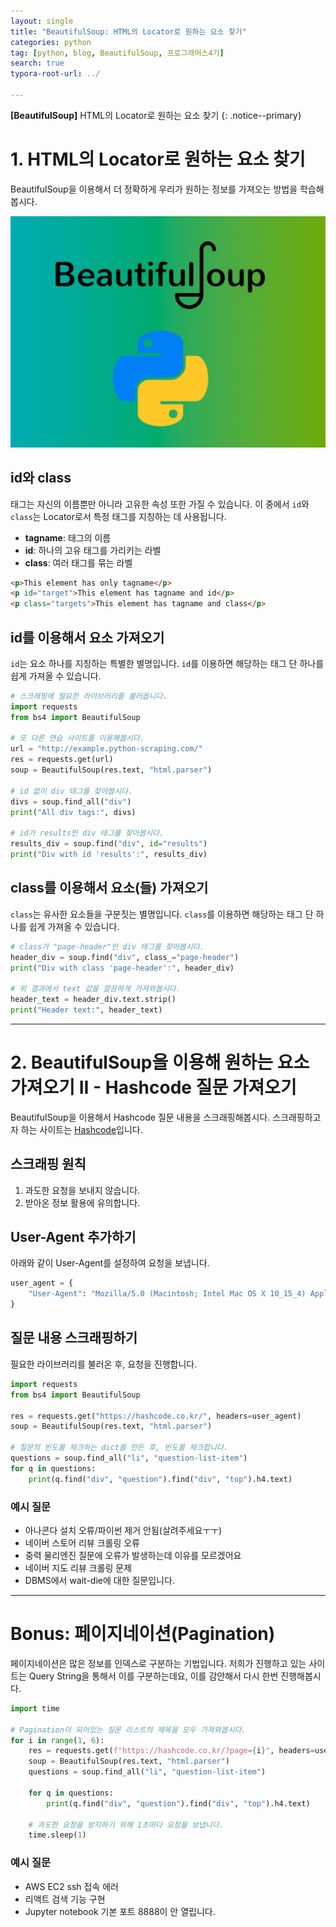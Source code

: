 ```yaml
---
layout: single
title: "BeautifulSoup: HTML의 Locator로 원하는 요소 찾기"
categories: python
tag: [python, blog, BeautifulSoup, 프로그래머스4기]
search: true
typora-root-url: ../

---
```


**[BeautifulSoup]** HTML의 Locator로 원하는 요소 찾기
{: .notice--primary}

# 1. HTML의 Locator로 원하는 요소 찾기

BeautifulSoup을 이용해서 더 정확하게 우리가 원하는 정보를 가져오는 방법을 학습해봅시다.



![blog2](/images/2024-10-06-crawling2/blog2.png)



## id와 class

태그는 자신의 이름뿐만 아니라 고유한 속성 또한 가질 수 있습니다. 이 중에서 `id`와 `class`는 Locator로서 특정 태그를 지칭하는 데 사용됩니다.

- **tagname**: 태그의 이름
- **id**: 하나의 고유 태그를 가리키는 라벨
- **class**: 여러 태그를 묶는 라벨

```html
<p>This element has only tagname</p>
<p id="target">This element has tagname and id</p>
<p class="targets">This element has tagname and class</p>
```

## id를 이용해서 요소 가져오기

`id`는 요소 하나를 지칭하는 특별한 별명입니다. `id`를 이용하면 해당하는 태그 단 하나를 쉽게 가져올 수 있습니다.

```python
# 스크래핑에 필요한 라이브러리를 불러옵니다.
import requests
from bs4 import BeautifulSoup

# 또 다른 연습 사이트를 이용해봅시다.
url = "http://example.python-scraping.com/"
res = requests.get(url)
soup = BeautifulSoup(res.text, "html.parser")

# id 없이 div 태그를 찾아봅시다.
divs = soup.find_all("div")
print("All div tags:", divs)

# id가 results인 div 태그를 찾아봅시다.
results_div = soup.find("div", id="results")
print("Div with id 'results':", results_div)
```

## class를 이용해서 요소(들) 가져오기

`class`는 유사한 요소들을 구분짓는 별명입니다. `class`를 이용하면 해당하는 태그 단 하나를 쉽게 가져올 수 있습니다.

```python
# class가 "page-header"인 div 태그를 찾아봅시다.
header_div = soup.find("div", class_="page-header")
print("Div with class 'page-header':", header_div)

# 위 결과에서 text 값을 깔끔하게 가져와봅시다.
header_text = header_div.text.strip()
print("Header text:", header_text)
```

------

# 2. BeautifulSoup을 이용해 원하는 요소 가져오기 II - Hashcode 질문 가져오기

BeautifulSoup을 이용해서 Hashcode 질문 내용을 스크래핑해봅시다. 스크래핑하고자 하는 사이트는 [Hashcode](https://hashcode.co.kr/)입니다.

## 스크래핑 원칙

1. 과도한 요청을 보내지 않습니다.
2. 받아온 정보 활용에 유의합니다.

## User-Agent 추가하기

아래와 같이 User-Agent를 설정하여 요청을 보냅니다.

```python
user_agent = {
    "User-Agent": "Mozilla/5.0 (Macintosh; Intel Mac OS X 10_15_4) AppleWebKit/537.36 (KHTML, like Gecko) Chrome/83.0.4103.97 Safari/537.36"
}
```

## 질문 내용 스크래핑하기

필요한 라이브러리를 불러온 후, 요청을 진행합니다.

```python
import requests
from bs4 import BeautifulSoup

res = requests.get("https://hashcode.co.kr/", headers=user_agent)
soup = BeautifulSoup(res.text, "html.parser")

# 질문의 빈도를 체크하는 dict를 만든 후, 빈도를 체크합니다.
questions = soup.find_all("li", "question-list-item")
for q in questions:
    print(q.find("div", "question").find("div", "top").h4.text)
```

### 예시 질문

- 아나콘다 설치 오류/파이썬 제거 안됨(살려주세요ㅜㅜ)
- 네이버 스토어 리뷰 크롤링 오류
- 중력 물리엔진 질문에 오류가 발생하는데 이유를 모르겠어요
- 네이버 지도 리뷰 크롤링 문제
- DBMS에서 wait-die에 대한 질문입니다.

------

# Bonus: 페이지네이션(Pagination)

페이지네이션은 많은 정보를 인덱스로 구분하는 기법입니다. 저희가 진행하고 있는 사이트는 Query String을 통해서 이를 구분하는데요, 이를 감안해서 다시 한번 진행해봅시다.

```python
import time

# Pagination이 되어있는 질문 리스트의 제목을 모두 가져와봅시다.
for i in range(1, 6):
    res = requests.get(f"https://hashcode.co.kr/?page={i}", headers=user_agent)
    soup = BeautifulSoup(res.text, "html.parser")
    questions = soup.find_all("li", "question-list-item")
    
    for q in questions:
        print(q.find("div", "question").find("div", "top").h4.text)
    
    # 과도한 요청을 방지하기 위해 1초마다 요청을 보냅니다.
    time.sleep(1)
```

### 예시 질문

- AWS EC2 ssh 접속 에러
- 리액트 검색 기능 구현
- Jupyter notebook 기본 포트 8888이 안 열립니다.